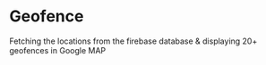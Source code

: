 # Geofence
Fetching the locations from the firebase database & displaying 20+ geofences in Google MAP

